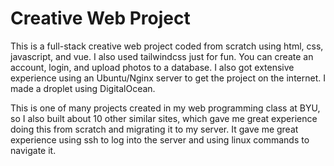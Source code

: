# Creative Web Project
This is a full-stack creative web project coded from scratch using html, css, javascript, and vue. I also used tailwindcss just for fun. You can create an account, login, and upload photos to a database. I also got extensive experience using an Ubuntu/Nginx server to get the project on the internet. I made a droplet using DigitalOcean.

This is one of many projects created in my web programming class at BYU, so I also built about 10 other similar sites, which gave me great experience doing this from scratch and migrating it to my server. It gave me great experience using ssh to log into the server and using linux commands to navigate it. 
